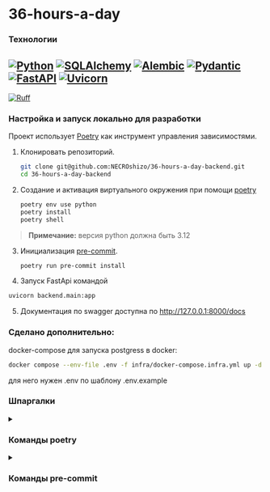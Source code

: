 # 36-hours-a-day

### Технологии
[![Python](https://img.shields.io/badge/Python-3.12-blue?style=flat&logo=python&logoColor=white)](https://www.python.org/)
[![SQLAlchemy](https://img.shields.io/badge/SQLAlchemy-2.0.20-blue?style=flat&logo=python&logoColor=white)](https://pypi.org/project/SQLAlchemy/2.0.20/)
[![Alembic](https://img.shields.io/badge/Alembic-1.12.0-blue?style=flat&logo=python&logoColor=white)](https://pypi.org/project/Alembic/1.12.0/)
[![Pydantic](https://img.shields.io/badge/Pydantic-2.3.0-blue?style=flat&logo=python&logoColor=white)](https://pypi.org/project/Pydantic/2.3.0/)
[![FastAPI](https://img.shields.io/badge/FastAPI-0.103.1-blue?style=flat&logo=python&logoColor=white)](https://pypi.org/project/FastAPI/0.103.1/)
[![Uvicorn](https://img.shields.io/badge/Uvicorn-0.23.2-blue?style=flat&logo=python&logoColor=white)](https://pypi.org/project/Uvicorn/0.23.2/)
---
[![Ruff](https://img.shields.io/badge/Ruff-used-green?style=flat&logo=python&logoColor=white)](https://docs.astral.sh/ruff/)

### Настройка и запуск локально для разработки
Проект использует [Poetry](https://python-poetry.org/) как инструмент управления зависимостями.
1. Клонировать репозиторий.
    ```bash
    git clone git@github.com:NECROshizo/36-hours-a-day-backend.git
    cd 36-hours-a-day-backend
    ```
2. Создание и активация виртуального окружения при помощи [poetry](https://python-poetry.org/docs/#installation)
    ```bash
    poetry env use python
    poetry install
    poetry shell
    ```
> **Примечание:** версия python должна быть 3.12

3. Инициализация [pre-commit](#технологии).
   ```bash
   poetry run pre-commit install
   ```

4. Запуск FastApi командой
```bash
uvicorn backend.main:app
```
5. Документация по swagger доступна по http://127.0.0.1:8000/docs

### Сделано дополнительно:

docker-compose для запуска postgress в docker:
```bash
docker compose --env-file .env -f infra/docker-compose.infra.yml up -d
```
для него нужен .env по шаблону .env.example

### Шпаргалки
<details>
  <summary><h3>Команды poetry</h3></summary>

- Создание нового проекта: `poetry new new_project`
- Запуск виртуального окружения: `poetry shell`
- Внедрение Poetry в уже имеющийся проект: `poetry init`
- Обновление зависимостей: `poetry update`
- Добавление новой библиотеки: `poetry add <имя_библиотеки>`
- Удаление зависимости: `poetry remove <имя_библиотеки>`
- Просмотр зависимостей: `poetry show`
- Запуск из виртуального окружения: `poetry run <команда>`

</details>

<details>
  <summary><h3>Команды pre-commit</h3></summary>

  **Важно** С использованием poetry, выполнение команд из виртуального окружения происходит через `poetry run <команда>`.
- Установить pre-commit в проекте: `pre-commit install`
- Запустить проверку всех хуков: `pre-commit run -a`
- Запустить конкретный хук: `poetry run pre-commit run <имя-хука>`
- Деактивировать автоматическое выполнение хуков перед коммитом: `poetry run pre-commit uninstall`
- Обновить pre-commit хуки: `poetry run pre-commit autoupdate`

</details>
